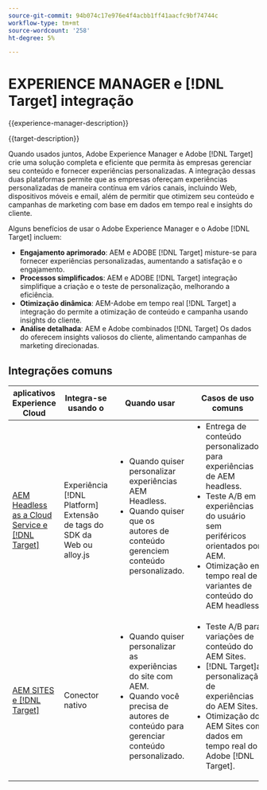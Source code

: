 ```yaml
---
source-git-commit: 94b074c17e976e4f4acbb1ff41aacfc9bf74744c
workflow-type: tm+mt
source-wordcount: '258'
ht-degree: 5%

---
```



# EXPERIENCE MANAGER e [!DNL Target] integração

{{experience-manager-description}}

{{target-description}}

Quando usados juntos, Adobe Experience Manager e Adobe [!DNL Target] crie uma solução completa e eficiente que permita às empresas gerenciar seu conteúdo e fornecer experiências personalizadas. A integração dessas duas plataformas permite que as empresas ofereçam experiências personalizadas de maneira contínua em vários canais, incluindo Web, dispositivos móveis e email, além de permitir que otimizem seu conteúdo e campanhas de marketing com base em dados em tempo real e insights do cliente.

Alguns benefícios de usar o Adobe Experience Manager e o Adobe [!DNL Target] incluem:

+ **Engajamento aprimorado**: AEM e ADOBE [!DNL Target] misture-se para fornecer experiências personalizadas, aumentando a satisfação e o engajamento.
+ **Processos simplificados**: AEM e ADOBE [!DNL Target] integração simplifique a criação e o teste de personalização, melhorando a eficiência.
+ **Otimização dinâmica**: AEM-Adobe em tempo real [!DNL Target] a integração do permite a otimização de conteúdo e campanha usando insights do cliente.
+ **Análise detalhada**: AEM e Adobe combinados [!DNL Target] Os dados do oferecem insights valiosos do cliente, alimentando campanhas de marketing direcionadas.

## Integrações comuns

<table>
    <thead>
        <tr>
            <th>aplicativos Experience Cloud</th>
            <th>Integra-se usando o</th>
            <th>Quando usar</th>
            <th>Casos de uso comuns</th>
        </tr>
    </thead>
    <tbody>
        <tr>
            <td><a href="https://experienceleague.adobe.com/docs/experience-manager-learn/cloud-service/integrations/target.html" target="_blank" rel="noreferrer">AEM Headless as a Cloud Service e [!DNL Target]</a></td>
            <td>Experiência [!DNL Platform] Extensão de tags do SDK da Web ou alloy.js</td>
            <td>
              <ul style="margin-top: 0;">
                <li>Quando quiser personalizar experiências AEM Headless.</li>
                <li>Quando quiser que os autores de conteúdo gerenciem conteúdo personalizado.</li>
              </ul>
            </td>
            <td>
                <ul style="margin-top: 0;">
                  <li>Entrega de conteúdo personalizado para experiências de AEM headless.</li>
                  <li>Teste A/B em experiências do usuário sem periféricos orientados por AEM.</li>
                  <li>Otimização em tempo real de variantes de conteúdo do AEM headless.</li>
                </ul>
            </td>
        </tr>
        <tr>
            <td><a href="https://experienceleague.adobe.com/docs/experience-manager-learn/sites/integrations/target/overview.html?lang=pt-BR" target="_blank" rel="noreferrer">AEM SITES e [!DNL Target]</a></td>
            <td>Conector nativo</td>
            <td>
                <ul style="margin-top: 0;">
                    <li>Quando quiser personalizar as experiências do site com AEM.</li>
                    <li>Quando você precisa de autores de conteúdo para gerenciar conteúdo personalizado.</li>
                </ul>
            </td>
            <td>
              <ul style="margin-top: 0;">
                <li>Teste A/B para variações de conteúdo do AEM Sites.</li>
                <li>[!DNL Target]a personalização de experiências do AEM Sites.</li>
                <li>Otimização do AEM Sites com dados em tempo real do Adobe [!DNL Target].</li>
              </ul>
            </td>
        </tr>
    </tbody>          
</table>
